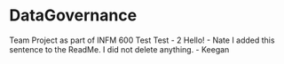# DataGovernance
Team Project as part of INFM 600
Test
Test - 2
Hello! - Nate
I added this sentence to the ReadMe. I did not delete anything. - Keegan 
